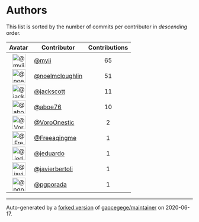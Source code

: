 # Authors

This list is sorted by the number of commits per contributor in _descending_ order.

Avatar|Contributor|Contributions
:-:|---|:-:
<img class='float-left rounded-1' src='https://avatars2.githubusercontent.com/u/10231489?v=4' width='36' height='36' alt='@myii'>|[@myii](https://github.com/myii)|65
<img class='float-left rounded-1' src='https://avatars1.githubusercontent.com/u/13322818?v=4' width='36' height='36' alt='@noelmcloughlin'>|[@noelmcloughlin](https://github.com/noelmcloughlin)|51
<img class='float-left rounded-1' src='https://avatars1.githubusercontent.com/u/5823?v=4' width='36' height='36' alt='@jackscott'>|[@jackscott](https://github.com/jackscott)|11
<img class='float-left rounded-1' src='https://avatars0.githubusercontent.com/u/1800660?v=4' width='36' height='36' alt='@aboe76'>|[@aboe76](https://github.com/aboe76)|10
<img class='float-left rounded-1' src='https://avatars1.githubusercontent.com/u/20354422?v=4' width='36' height='36' alt='@VoroOnestic'>|[@VoroOnestic](https://github.com/VoroOnestic)|2
<img class='float-left rounded-1' src='https://avatars2.githubusercontent.com/u/33034?v=4' width='36' height='36' alt='@Freeaqingme'>|[@Freeaqingme](https://github.com/Freeaqingme)|1
<img class='float-left rounded-1' src='https://avatars0.githubusercontent.com/u/75496?v=4' width='36' height='36' alt='@jeduardo'>|[@jeduardo](https://github.com/jeduardo)|1
<img class='float-left rounded-1' src='https://avatars2.githubusercontent.com/u/242396?v=4' width='36' height='36' alt='@javierbertoli'>|[@javierbertoli](https://github.com/javierbertoli)|1
<img class='float-left rounded-1' src='https://avatars2.githubusercontent.com/u/2382565?v=4' width='36' height='36' alt='@pgporada'>|[@pgporada](https://github.com/pgporada)|1

---

Auto-generated by a [forked version](https://github.com/myii/maintainer) of [gaocegege/maintainer](https://github.com/gaocegege/maintainer) on 2020-06-17.
